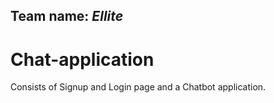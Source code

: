 ## Team name: *Ellite*
# Chat-application
Consists of Signup and Login page and a Chatbot application.
